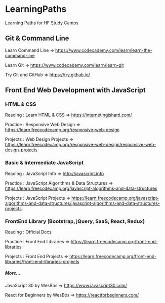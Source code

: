 # LearningPaths
Learning Paths for HF Study Camps

## Git & Command Line
Learn Command Line => https://www.codecademy.com/learn/learn-the-command-line

Learn Git => https://www.codecademy.com/learn/learn-git

Try Git and GitHub => https://try.github.io/

## Front End Web Development with JavaScript

### HTML & CSS
Reading : Learn HTML & CSS => https://internetingishard.com/

Practice : Responsive Web Design => https://learn.freecodecamp.org/responsive-web-design

Projects : Web Design Projects => https://learn.freecodecamp.org/responsive-web-design/responsive-web-design-projects

### Basic & Intermediate JavaScript
Reading : JavaScript Info => http://javascript.info

Practice : JavaScript Algorithms & Data Structures => https://learn.freecodecamp.org/javascript-algorithms-and-data-structures

Projects : JavaScript Projects => https://learn.freecodecamp.org/javascript-algorithms-and-data-structures/javascript-algorithms-and-data-structures-projects

### FrontEnd Library (Bootstrap, jQuery, SaaS, React, Redux)
Reading : Official Docs

Practice : Front End Libraries => https://learn.freecodecamp.org/front-end-libraries

Projects : Front End Projects => https://learn.freecodecamp.org/front-end-libraries/front-end-libraries-projects

##### More...

JavaScript 30 by WesBos => https://www.javascript30.com/

React for Beginners by WesBos => https://reactforbeginners.com/
